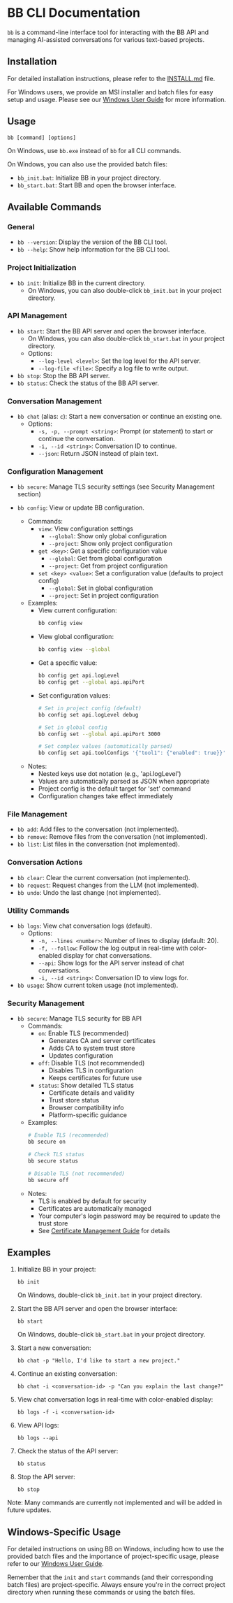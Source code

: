 # BB CLI Documentation

`bb` is a command-line interface tool for interacting with the BB API and managing AI-assisted conversations for various text-based projects.

## Installation

For detailed installation instructions, please refer to the [INSTALL.md](../INSTALL.md) file.

For Windows users, we provide an MSI installer and batch files for easy setup and usage. Please see our [Windows User Guide](user/guides/windows_guide.md) for more information.

## Usage

```
bb [command] [options]
```

On Windows, use `bb.exe` instead of `bb` for all CLI commands.

On Windows, you can also use the provided batch files:
- `bb_init.bat`: Initialize BB in your project directory.
- `bb_start.bat`: Start BB and open the browser interface.

## Available Commands

### General

- `bb --version`: Display the version of the BB CLI tool.
- `bb --help`: Show help information for the BB CLI tool.

### Project Initialization

- `bb init`: Initialize BB in the current directory.
  - On Windows, you can also double-click `bb_init.bat` in your project directory.

### API Management

- `bb start`: Start the BB API server and open the browser interface.
  - On Windows, you can also double-click `bb_start.bat` in your project directory.
  - Options:
    - `--log-level <level>`: Set the log level for the API server.
    - `--log-file <file>`: Specify a log file to write output.
- `bb stop`: Stop the BB API server.
- `bb status`: Check the status of the BB API server.

### Conversation Management

- `bb chat` (alias: `c`): Start a new conversation or continue an existing one.
  - Options:
    - `-s, -p, --prompt <string>`: Prompt (or statement) to start or continue the conversation.
    - `-i, --id <string>`: Conversation ID to continue.
    - `--json`: Return JSON instead of plain text.

### Configuration Management

- `bb secure`: Manage TLS security settings (see Security Management section)

- `bb config`: View or update BB configuration.
  - Commands:
    - `view`: View configuration settings
      - `--global`: Show only global configuration
      - `--project`: Show only project configuration
    - `get <key>`: Get a specific configuration value
      - `--global`: Get from global configuration
      - `--project`: Get from project configuration
    - `set <key> <value>`: Set a configuration value (defaults to project config)
      - `--global`: Set in global configuration
      - `--project`: Set in project configuration
  - Examples:
    - View current configuration:
      ```bash
      bb config view
      ```
    - View global configuration:
      ```bash
      bb config view --global
      ```
    - Get a specific value:
      ```bash
      bb config get api.logLevel
      bb config get --global api.apiPort
      ```
    - Set configuration values:
      ```bash
      # Set in project config (default)
      bb config set api.logLevel debug
      
      # Set in global config
      bb config set --global api.apiPort 3000
      
      # Set complex values (automatically parsed)
      bb config set api.toolConfigs '{"tool1": {"enabled": true}}'
      ```
  - Notes:
    - Nested keys use dot notation (e.g., 'api.logLevel')
    - Values are automatically parsed as JSON when appropriate
    - Project config is the default target for 'set' command
    - Configuration changes take effect immediately

### File Management

- `bb add`: Add files to the conversation (not implemented).
- `bb remove`: Remove files from the conversation (not implemented).
- `bb list`: List files in the conversation (not implemented).

### Conversation Actions

- `bb clear`: Clear the current conversation (not implemented).
- `bb request`: Request changes from the LLM (not implemented).
- `bb undo`: Undo the last change (not implemented).

### Utility Commands

- `bb logs`: View chat conversation logs (default).
  - Options:
    - `-n, --lines <number>`: Number of lines to display (default: 20).
    - `-f, --follow`: Follow the log output in real-time with color-enabled display for chat conversations.
    - `--api`: Show logs for the API server instead of chat conversations.
    - `-i, --id <string>`: Conversation ID to view logs for.
- `bb usage`: Show current token usage (not implemented).

### Security Management

- `bb secure`: Manage TLS security for BB API
  - Commands:
    - `on`: Enable TLS (recommended)
      - Generates CA and server certificates
      - Adds CA to system trust store
      - Updates configuration
    - `off`: Disable TLS (not recommended)
      - Disables TLS in configuration
      - Keeps certificates for future use
    - `status`: Show detailed TLS status
      - Certificate details and validity
      - Trust store status
      - Browser compatibility info
      - Platform-specific guidance
  - Examples:
    ```bash
    # Enable TLS (recommended)
    bb secure on

    # Check TLS status
    bb secure status

    # Disable TLS (not recommended)
    bb secure off
    ```
  - Notes:
    - TLS is enabled by default for security
    - Certificates are automatically managed
    - Your computer's login password may be required to update the trust store
    - See [Certificate Management Guide](user/security/certificates.md) for details

## Examples

1. Initialize BB in your project:
   ```
   bb init
   ```
   On Windows, double-click `bb_init.bat` in your project directory.

2. Start the BB API server and open the browser interface:
   ```
   bb start
   ```
   On Windows, double-click `bb_start.bat` in your project directory.

3. Start a new conversation:
   ```
   bb chat -p "Hello, I'd like to start a new project."
   ```

4. Continue an existing conversation:
   ```
   bb chat -i <conversation-id> -p "Can you explain the last change?"
   ```

5. View chat conversation logs in real-time with color-enabled display:
   ```
   bb logs -f -i <conversation-id>
   ```

6. View API logs:
   ```
   bb logs --api
   ```

7. Check the status of the API server:
   ```
   bb status
   ```

8. Stop the API server:
   ```
   bb stop
   ```

Note: Many commands are currently not implemented and will be added in future updates.

## Windows-Specific Usage

For detailed instructions on using BB on Windows, including how to use the provided batch files and the importance of project-specific usage, please refer to our [Windows User Guide](WINDOWS_GUIDE.md).

Remember that the `init` and `start` commands (and their corresponding batch files) are project-specific. Always ensure you're in the correct project directory when running these commands or using the batch files.
